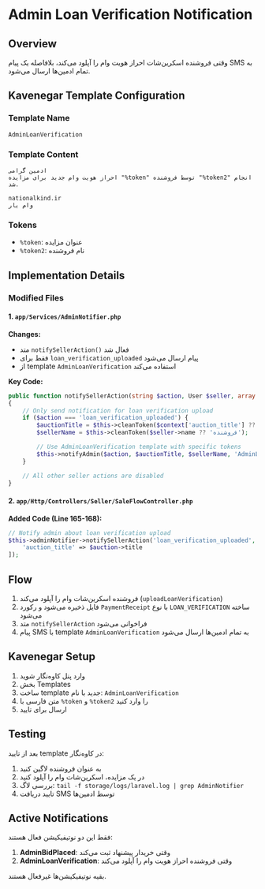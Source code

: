 # Admin Loan Verification Notification

## Overview

وقتی فروشنده اسکرین‌شات احراز هویت وام را آپلود می‌کند، بلافاصله یک پیام SMS به تمام ادمین‌ها ارسال می‌شود.

## Kavenegar Template Configuration

### Template Name

`AdminLoanVerification`

### Template Content

```
ادمین گرامی
احراز هویت وام جدید برای مزایده "%token" توسط فروشنده "%token2" انجام شد.

nationalkind.ir
وام یار
```

### Tokens

- `%token`: عنوان مزایده
- `%token2`: نام فروشنده

## Implementation Details

### Modified Files

#### 1. `app/Services/AdminNotifier.php`

**Changes:**

- متد `notifySellerAction()` فعال شد
- فقط برای `loan_verification_uploaded` پیام ارسال می‌شود
- از template `AdminLoanVerification` استفاده می‌کند

**Key Code:**

```php
public function notifySellerAction(string $action, User $seller, array $context = []): void
{
    // Only send notification for loan verification upload
    if ($action === 'loan_verification_uploaded') {
        $auctionTitle = $this->cleanToken($context['auction_title'] ?? 'نامشخص');
        $sellerName = $this->cleanToken($seller->name ?? 'فروشنده');

        // Use AdminLoanVerification template with specific tokens
        $this->notifyAdmin($action, $auctionTitle, $sellerName, 'AdminLoanVerification');
    }

    // All other seller actions are disabled
}
```

#### 2. `app/Http/Controllers/Seller/SaleFlowController.php`

**Added Code (Line 165-168):**

```php
// Notify admin about loan verification upload
$this->adminNotifier->notifySellerAction('loan_verification_uploaded', $user, [
    'auction_title' => $auction->title
]);
```

## Flow

1. فروشنده اسکرین‌شات وام را آپلود می‌کند (`uploadLoanVerification`)
2. فایل ذخیره می‌شود و رکورد `PaymentReceipt` با نوع `LOAN_VERIFICATION` ساخته می‌شود
3. متد `notifySellerAction` فراخوانی می‌شود
4. پیام SMS با template `AdminLoanVerification` به تمام ادمین‌ها ارسال می‌شود

## Kavenegar Setup

1. وارد پنل کاوه‌نگار شوید
2. بخش Templates
3. ساخت template جدید با نام: `AdminLoanVerification`
4. متن فارسی با `%token` و `%token2` را وارد کنید
5. ارسال برای تایید

## Testing

بعد از تایید template در کاوه‌نگار:

1. به عنوان فروشنده لاگین کنید
2. در یک مزایده، اسکرین‌شات وام را آپلود کنید
3. بررسی لاگ: `tail -f storage/logs/laravel.log | grep AdminNotifier`
4. تایید دریافت SMS توسط ادمین‌ها

## Active Notifications

فقط این دو نوتیفیکیشن فعال هستند:

1. **AdminBidPlaced**: وقتی خریدار پیشنهاد ثبت می‌کند
2. **AdminLoanVerification**: وقتی فروشنده احراز هویت وام را آپلود می‌کند

بقیه نوتیفیکیشن‌ها غیرفعال هستند.

